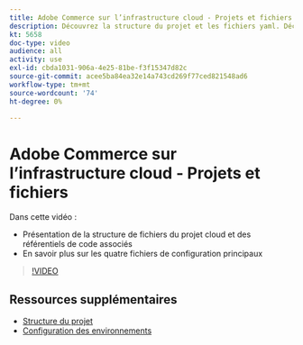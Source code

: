 ```yaml
---
title: Adobe Commerce sur l’infrastructure cloud - Projets et fichiers
description: Découvrez la structure du projet et les fichiers yaml. Découvrez la structure de fichiers du projet Cloud et tous les référentiels nécessaires.
kt: 5658
doc-type: video
audience: all
activity: use
exl-id: cbda1031-906a-4e25-81be-f3f15347d82c
source-git-commit: acee5ba84ea32e14a743cd269f77ced821548ad6
workflow-type: tm+mt
source-wordcount: '74'
ht-degree: 0%

---
```


# Adobe Commerce sur l’infrastructure cloud - Projets et fichiers

Dans cette vidéo :

- Présentation de la structure de fichiers du projet cloud et des référentiels de code associés
- En savoir plus sur les quatre fichiers de configuration principaux

>[!VIDEO](https://video.tv.adobe.com/v/35694?quality=12&learn=on)

## Ressources supplémentaires

- [Structure du projet](https://devdocs.magento.com/cloud/project/project-start.html)
- [Configuration des environnements](https://devdocs.magento.com/cloud/env/environments.html)
